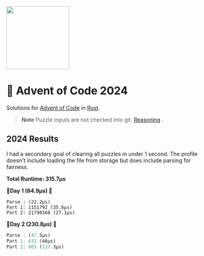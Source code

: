 <img src="./.assets/christmas_ferris.png" width="164">

# 🎄 Advent of Code 2024

Solutions for [Advent of Code](https://adventofcode.com/) in [Rust](https://www.rust-lang.org/).

> **Note**
> Puzzle inputs are not checked into
> git. [Reasoning](https://old.reddit.com/r/adventofcode/comments/k99rod/sharing_input_data_were_we_requested_not_to/gf2ukkf/?context=3)
> .

## 2024 Results

I had a secondary goal of clearing all puzzles in under 1 second. The profile doesn't include loading the file from 
storage but does include parsing for fairness.

**Total Runtime: 315.7µs**

**🎄Day 1 (84.9µs) 🎄**
```
Parse : (22.2µs)
Part 1: 1151792 (35.6µs)
Part 2: 21790168 (27.1µs)
```

**🎄Day 2 (230.8µs) 🎄**
```rust
Parse : (47.5µs)
Part 1: 631 (46µs)
Part 2: 665 (137.3µs)
```
